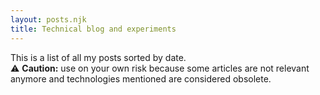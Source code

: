 ```yaml
---
layout: posts.njk
title: Technical blog and experiments
---
```

This is a list of all my posts sorted by date.<br/>
⚠️ **Caution:** 
use on your own risk because some articles are not relevant anymore and technologies mentioned are considered obsolete.
